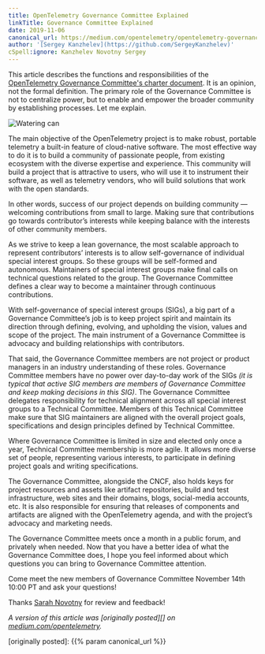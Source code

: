 ```yaml
---
title: OpenTelemetry Governance Committee Explained
linkTitle: Governance Committee Explained
date: 2019-11-06
canonical_url: https://medium.com/opentelemetry/opentelemetry-governance-committee-explained-860353baba0
author: '[Sergey Kanzhelev](https://github.com/SergeyKanzhelev)'
cSpell:ignore: Kanzhelev Novotny Sergey
---
```


This article describes the functions and responsibilities of the
[OpenTelemetry Governance Committee's charter document](https://github.com/open-telemetry/community/blob/main/governance-charter.md).
It is an opinion, not the formal definition. The primary role of the Governance
Committee is not to centralize power, but to enable and empower the broader
community by establishing processes. Let me explain.

![Watering can](watering-can.jpeg)

The main objective of the OpenTelemetry project is to make robust, portable
telemetry a built-in feature of cloud-native software. The most effective way to
do it is to build a community of passionate people, from existing ecosystem with
the diverse expertise and experience. This community will build a project that
is attractive to users, who will use it to instrument their software, as well as
telemetry vendors, who will build solutions that work with the open standards.

In other words, success of our project depends on building community — welcoming
contributions from small to large. Making sure that contributions go towards
contributor’s interests while keeping balance with the interests of other
community members.

As we strive to keep a lean governance, the most scalable approach to represent
contributors’ interests is to allow self-governance of individual special
interest groups. So these groups will be self-formed and autonomous. Maintainers
of special interest groups make final calls on technical questions related to
the group. The Governance Committee defines a clear way to become a maintainer
through continuous contributions.

With self-governance of special interest groups (SIGs), a big part of a
Governance Committee’s job is to keep project spirit and maintain its direction
through defining, evolving, and upholding the vision, values and scope of the
project. The main instrument of a Governance Committee is advocacy and building
relationships with contributors.

That said, the Governance Committee members are not project or product managers
in an industry understanding of these roles. Governance Committee members have
no power over day-to-day work of the SIGs _(it is typical that active SIG
members are members of Governance Committee and keep making decisions in this
SIG)_. The Governance Committee delegates responsibility for technical alignment
across all special interest groups to a Technical Committee. Members of this
Technical Committee make sure that SIG maintainers are aligned with the overall
project goals, specifications and design principles defined by Technical
Committee.

Where Governance Committee is limited in size and elected only once a year,
Technical Committee membership is more agile. It allows more diverse set of
people, representing various interests, to participate in defining project goals
and writing specifications.

The Governance Committee, alongside the CNCF, also holds keys for project
resources and assets like artifact repositories, build and test infrastructure,
web sites and their domains, blogs, social-media accounts, etc. It is also
responsible for ensuring that releases of components and artifacts are aligned
with the OpenTelemetry agenda, and with the project’s advocacy and marketing
needs.

The Governance Committee meets once a month in a public forum, and privately
when needed. Now that you have a better idea of what the Governance Committee
does, I hope you feel informed about which questions you can bring to Governance
Committee attention.

Come meet the new members of Governance Committee November 14th 10:00 PT and ask
your questions!

Thanks [Sarah Novotny](https://twitter.com/sarahnovotny) for review and
feedback!

_A version of this article was [originally posted][] on
[medium.com/opentelemetry](https://medium.com/opentelemetry)._

[originally posted]: {{% param canonical_url %}}
